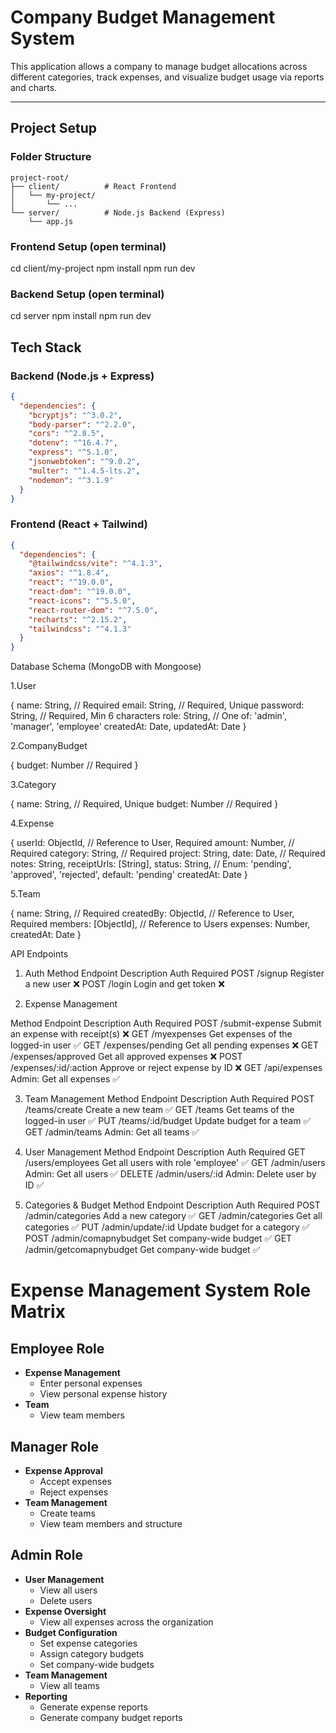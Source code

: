 #  Company Budget Management System

This application allows a company to manage budget allocations across different categories, track expenses, and visualize budget usage via reports and charts.

---

##  Project Setup

###  Folder Structure
```
project-root/
├── client/          # React Frontend
│   └── my-project/
│       └── ...
└── server/          # Node.js Backend (Express)
    └── app.js
```
###  Frontend Setup (open terminal)

cd client/my-project
npm install
npm run dev


###  Backend Setup  (open terminal)

cd server
npm install
npm run dev


##  Tech Stack

### Backend (Node.js + Express)
```json
{
  "dependencies": {
    "bcryptjs": "^3.0.2",
    "body-parser": "^2.2.0",
    "cors": "^2.8.5",
    "dotenv": "^16.4.7",
    "express": "^5.1.0",
    "jsonwebtoken": "^9.0.2",
    "multer": "^1.4.5-lts.2",
    "nodemon": "^3.1.9"
  }
}
```

### Frontend (React + Tailwind)
```json
{
  "dependencies": {
    "@tailwindcss/vite": "^4.1.3",
    "axios": "^1.8.4",
    "react": "^19.0.0",
    "react-dom": "^19.0.0",
    "react-icons": "^5.5.0",
    "react-router-dom": "^7.5.0",
    "recharts": "^2.15.2",
    "tailwindcss": "^4.1.3"
  }
}
```

Database Schema (MongoDB with Mongoose)

1.User

{
  name: String,          // Required
  email: String,         // Required, Unique
  password: String,      // Required, Min 6 characters
  role: String,          // One of: 'admin', 'manager', 'employee'
  createdAt: Date,
  updatedAt: Date
}

2.CompanyBudget

{
  budget: Number         // Required
}

3.Category

{
  name: String,          // Required, Unique
  budget: Number         // Required
}

4.Expense

{
  userId: ObjectId,      // Reference to User, Required
  amount: Number,        // Required
  category: String,      // Required
  project: String,
  date: Date,            // Required
  notes: String,
  receiptUrls: [String],
  status: String,        // Enum: 'pending', 'approved', 'rejected', default: 'pending'
  createdAt: Date
}


5.Team

{
  name: String,          // Required
  createdBy: ObjectId,   // Reference to User, Required
  members: [ObjectId],   // Reference to Users
  expenses: Number,
  createdAt: Date
}


 API Endpoints

 1. Auth
 Method	    Endpoint	     Description	                 Auth Required
 POST	    /signup	      Register a new user	                 ❌
 POST	     /login	      Login and get token	                 ❌


 2. Expense Management

 Method	          Endpoint	                            Description	                         Auth Required
 POST	       /submit-expense	                    Submit an expense with receipt(s)	           ❌
 GET	       /myexpenses	                        Get expenses of the logged-in user	           ✅
 GET	       /expenses/pending	                     Get all pending expenses	               ❌
 GET	       /expenses/approved	                     Get all approved expenses	               ❌
 POST	      /expenses/:id/:action	              Approve or reject expense by ID	               ❌
 GET	      /api/expenses	                         Admin: Get all expenses	                   ✅


 3. Team Management
   Method	   Endpoint	               Description	                   Auth Required
    POST	 /teams/create	         Create a new team	                    ✅
    GET	       /teams	         Get teams of the logged-in user	        ✅
    PUT	    /teams/:id/budget	  Update budget for a team	                ✅
    GET	      /admin/teams	        Admin: Get all teams	                ✅

 4. User Management
  Method	   Endpoint	               Description	                        Auth Required
   GET	    /users/employees	  Get all users with role 'employee'	         ✅
   GET	      /admin/users	         Admin: Get all users	                     ✅
  DELETE	    /admin/users/:id	  Admin: Delete user by ID	                 ✅


 5. Categories & Budget
  Method	    Endpoint	                    Description	                 Auth Required
   POST	      /admin/categories	             Add a new category	                   ✅
   GET	     /admin/categories	             Get all categories	                   ✅
   PUT	     /admin/update/:id	             Update budget for a category	       ✅
   POST	     /admin/comapnybudget	         Set company-wide budget	           ✅
   GET	     /admin/getcomapnybudget	     Get company-wide budget	           ✅


   # Expense Management System Role Matrix

## Employee Role
- **Expense Management**
  - Enter personal expenses
  - View personal expense history
- **Team**
  - View team members

## Manager Role
- **Expense Approval**
  - Accept expenses
  - Reject expenses
- **Team Management**
  - Create teams
  - View team members and structure

## Admin Role
- **User Management**
  - View all users
  - Delete users
- **Expense Oversight**
  - View all expenses across the organization
- **Budget Configuration**
  - Set expense categories
  - Assign category budgets
  - Set company-wide budgets
- **Team Management**
  - View all teams
- **Reporting**
  - Generate expense reports
  - Generate company budget reports